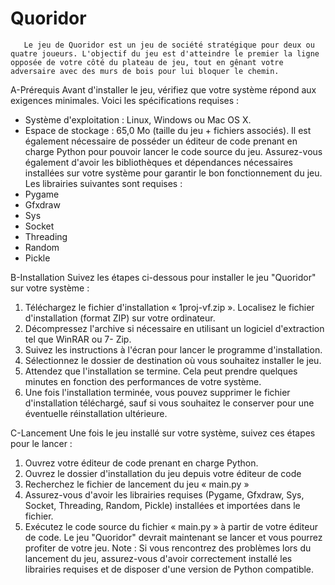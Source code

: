 # Quoridor
       Le jeu de Quoridor est un jeu de société stratégique pour deux ou quatre joueurs. L'objectif du jeu est d'atteindre le premier la ligne opposée de votre côté du plateau de jeu, tout en gênant votre adversaire avec des murs de bois pour lui bloquer le chemin.

A-Prérequis
Avant d'installer le jeu, vérifiez que votre système répond aux exigences minimales. Voici les 
spécifications requises :
- Système d'exploitation : Linux, Windows ou Mac OS X.
- Espace de stockage : 65,0 Mo (taille du jeu + fichiers associés).
Il est également nécessaire de posséder un éditeur de code prenant en charge Python 
pour pouvoir lancer le code source du jeu.
Assurez-vous également d'avoir les bibliothèques et dépendances nécessaires installées 
sur votre système pour garantir le bon fonctionnement du jeu. Les librairies suivantes sont 
requises :
- Pygame
- Gfxdraw
- Sys
- Socket
- Threading
- Random
- Pickle

B-Installation
Suivez les étapes ci-dessous pour installer le jeu "Quoridor" sur votre système :
1. Téléchargez le fichier d'installation « 1proj-vf.zip ». Localisez le fichier d'installation (format 
ZIP) sur votre ordinateur.
2. Décompressez l'archive si nécessaire en utilisant un logiciel d'extraction tel que WinRAR ou 7-
Zip.
3. Suivez les instructions à l'écran pour lancer le programme d'installation.
4. Sélectionnez le dossier de destination où vous souhaitez installer le jeu. 
5. Attendez que l'installation se termine. Cela peut prendre quelques minutes en fonction des
performances de votre système.
6. Une fois l'installation terminée, vous pouvez supprimer le fichier d'installation téléchargé, 
sauf si vous souhaitez le conserver pour une éventuelle réinstallation ultérieure.



C-Lancement
Une fois le jeu installé sur votre système, suivez ces étapes pour le lancer :
1. Ouvrez votre éditeur de code prenant en charge Python.
2. Ouvrez le dossier d'installation du jeu depuis votre éditeur de code
3. Recherchez le fichier de lancement du jeu « main.py »
4. Assurez-vous d'avoir les librairies requises (Pygame, Gfxdraw, Sys, Socket, Threading, 
Random, Pickle) installées et importées dans le fichier.
5. Exécutez le code source du fichier « main.py » à partir de votre éditeur de code.
Le jeu "Quoridor" devrait maintenant se lancer et vous pourrez profiter de votre jeu.
Note : Si vous rencontrez des problèmes lors du lancement du jeu, assurez-vous d'avoir correctement 
installé les librairies requises et de disposer d'une version de Python compatible.

